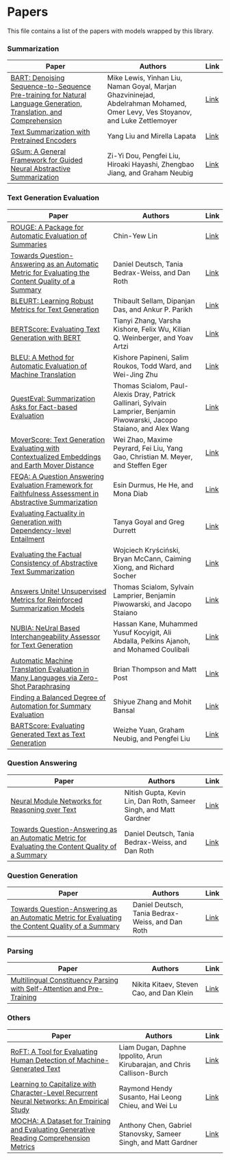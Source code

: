 # Papers
This file contains a list of the papers with models wrapped by this library.

### Summarization
|Paper|Authors|Link|
|-|-|-|
|[BART: Denoising Sequence-to-Sequence Pre-training for Natural Language Generation, Translation, and Comprehension](https://arxiv.org/abs/1910.13461)|Mike Lewis, Yinhan Liu, Naman Goyal, Marjan Ghazvininejad, Abdelrahman Mohamed, Omer Levy, Ves Stoyanov, and Luke Zettlemoyer|[Link](models/lewis2020/Readme.md)|
|[Text Summarization with Pretrained Encoders](https://arxiv.org/abs/1908.08345)|Yang Liu and Mirella Lapata|[Link](models/liu2019/Readme.md)|
|[GSum: A General Framework for Guided Neural Abstractive Summarization](https://arxiv.org/abs/2010.08014)|Zi-Yi Dou, Pengfei Liu, Hiroaki Hayashi, Zhengbao Jiang, and Graham Neubig|[Link](models/dou2021/Readme.md)|

### Text Generation Evaluation
|Paper|Authors|Link|
|-|-|-|
|[ROUGE: A Package for Automatic Evaluation of Summaries](https://aclanthology.org/W04-1013/)|Chin-Yew Lin|[Link](models/sacrerouge/Readme.md)|
|[Towards Question-Answering as an Automatic Metric for Evaluating the Content Quality of a Summary](https://arxiv.org/abs/2010.00490)|Daniel Deutsch, Tania Bedrax-Weiss, and Dan Roth|[Link](models/deutsch2021/Readme.md)|
|[BLEURT: Learning Robust Metrics for Text Generation](https://arxiv.org/abs/2004.04696)|Thibault Sellam, Dipanjan Das, and Ankur P. Parikh|[Link](models/sellam2020/Readme.md)|
|[BERTScore: Evaluating Text Generation with BERT](https://arxiv.org/abs/1904.09675)|Tianyi Zhang, Varsha Kishore, Felix Wu, Kilian Q. Weinberger, and Yoav Artzi|[Link](models/zhang2020/Readme.md)|
|[BLEU: A Method for Automatic Evaluation of Machine Translation](https://aclanthology.org/P02-1040/)|Kishore Papineni, Salim Roukos, Todd Ward, and Wei-Jing Zhu|[Link](models/papineni2002/Readme.md)|
|[QuestEval: Summarization Asks for Fact-based Evaluation](https://arxiv.org/abs/2103.12693)|Thomas Scialom, Paul-Alexis Dray, Patrick Gallinari, Sylvain Lamprier, Benjamin Piwowarski, Jacopo Staiano, and Alex Wang|[Link](models/scialom2021/Readme.md)|
|[MoverScore: Text Generation Evaluating with Contextualized Embeddings and Earth Mover Distance](https://aclanthology.org/D19-1053/)|Wei Zhao, Maxime Peyrard, Fei Liu, Yang Gao, Christian M. Meyer, and Steffen Eger|[Link](models/zhao2019/Readme.md)|
|[FEQA: A Question Answering Evaluation Framework for Faithfulness Assessment in Abstractive Summarization](https://aclanthology.org/2020.acl-main.454/)|Esin Durmus, He He, and Mona Diab|[Link](models/durmus2020/Readme.md)|
|[Evaluating Factuality in Generation with Dependency-level Entailment](https://aclanthology.org/2020.findings-emnlp.322/)|Tanya Goyal and Greg Durrett|[Link](models/goyal2020/Readme.md)|
|[Evaluating the Factual Consistency of Abstractive Text Summarization](https://arxiv.org/abs/1910.12840)|Wojciech Kryściński, Bryan McCann, Caiming Xiong, and Richard Socher|[Link](models/kryscinski2019/Readme.md)|
|[Answers Unite! Unsupervised Metrics for Reinforced Summarization Models](https://arxiv.org/abs/1909.01610)|Thomas Scialom, Sylvain Lamprier, Benjamin Piwowarski, and Jacopo Staiano|[Link](models/scialom2019/Readme.md)|
|[NUBIA: NeUral Based Interchangeability Assessor for Text Generation](https://arxiv.org/abs/2004.14667)|Hassan Kane, Muhammed Yusuf Kocyigit, Ali Abdalla, Pelkins Ajanoh, and Mohamed Coulibali|[Link](models/kane2020/Readme.md)|
|[Automatic Machine Translation Evaluation in Many Languages via Zero-Shot Paraphrasing](https://arxiv.org/abs/2004.14564)|Brian Thompson and Matt Post|[Link](models/thompson2020/Readme.md)|
|[Finding a Balanced Degree of Automation for Summary Evaluation](https://arxiv.org/abs/2109.11503)|Shiyue Zhang and Mohit Bansal|[Link](models/zhang2021/Readme.md)|
|[BARTScore: Evaluating Generated Text as Text Generation](https://arxiv.org/abs/2106.11520)|Weizhe Yuan, Graham Neubig, and Pengfei Liu|[Link](models/yuan2021/Readme.md)|

### Question Answering
|Paper|Authors|Link|
|-|-|-|
|[Neural Module Networks for Reasoning over Text](https://arxiv.org/abs/1912.04971)|Nitish Gupta, Kevin Lin, Dan Roth, Sameer Singh, and Matt Gardner|[Link](models/gupta2020/Readme.md)|
|[Towards Question-Answering as an Automatic Metric for Evaluating the Content Quality of a Summary](https://arxiv.org/abs/2010.00490)|Daniel Deutsch, Tania Bedrax-Weiss, and Dan Roth|[Link](models/deutsch2021/Readme.md)|

### Question Generation
|Paper|Authors|Link|
|-|-|-|
|[Towards Question-Answering as an Automatic Metric for Evaluating the Content Quality of a Summary](https://arxiv.org/abs/2010.00490)|Daniel Deutsch, Tania Bedrax-Weiss, and Dan Roth|[Link](models/deutsch2021/Readme.md)|

### Parsing
|Paper|Authors|Link|
|-|-|-|
|[Multilingual Constituency Parsing with Self-Attention and Pre-Training](https://arxiv.org/abs/1812.11760)|Nikita Kitaev, Steven Cao, and Dan Klein|[Link](models/kitaev2019/Readme.md)|

### Others
|Paper|Authors|Link|
|-|-|-|
|[RoFT: A Tool for Evaluating Human Detection of Machine-Generated Text](https://arxiv.org/abs/2010.03070)|Liam Dugan, Daphne Ippolito, Arun Kirubarajan, and Chris Callison-Burch|[Link](models/dugan2020/Readme.md)|
|[Learning to Capitalize with Character-Level Recurrent Neural Networks: An Empirical Study](https://aclanthology.org/D16-1225/)|Raymond Hendy Susanto, Hai Leong Chieu, and Wei Lu|[Link](models/susanto2016/Readme.md)|
|[MOCHA: A Dataset for Training and Evaluating Generative Reading Comprehension Metrics](https://arxiv.org/abs/2010.03636)|Anthony Chen, Gabriel Stanovsky, Sameer Singh, and Matt Gardner|[Link](models/chen2020/Readme.md)|

